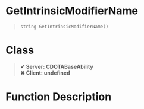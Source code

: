 # GetIntrinsicModifierName
> `string GetIntrinsicModifierName()`
# Class
> __✔ Server: CDOTABaseAbility__  
> __✖ Client: undefined__  
# Function Description

